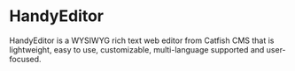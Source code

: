 # HandyEditor
HandyEditor is a WYSIWYG rich text web editor from Catfish CMS that is lightweight, easy to use, customizable, multi-language supported and user-focused.
